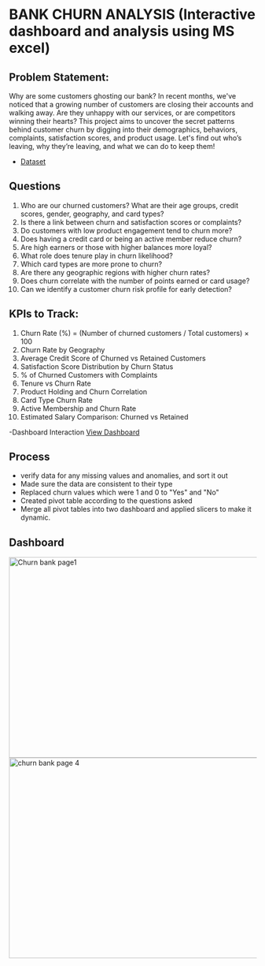 
# BANK CHURN ANALYSIS (Interactive dashboard and analysis using MS excel) 

## Problem Statement:
Why are some customers ghosting our bank?
In recent months, we've noticed that a growing number of customers are closing their accounts and 
walking away. Are they unhappy with our services, or are competitors winning their hearts? This 
project aims to uncover the secret patterns behind customer churn by digging into their 
demographics, behaviors, complaints, satisfaction scores, and product usage. Let's find out who’s 
leaving, why they’re leaving, and what we can do to keep them!

- <a href="https://docs.google.com/spreadsheets/d/1-dPCgGlKRVRzFJA4S34Tl-EHPk9SWJ2q/edit?usp=drive_link&ouid=105395184555657070583&rtpof=true&sd=true">Dataset</a>

## Questions
1. Who are our churned customers? 
 What are their age groups, credit scores, gender, geography, and card types? 
2. Is there a link between churn and satisfaction scores or complaints? 
3. Do customers with low product engagement tend to churn more? 
4. Does having a credit card or being an active member reduce churn? 
5. Are high earners or those with higher balances more loyal? 
6. What role does tenure play in churn likelihood? 
7. Which card types are more prone to churn? 
8. Are there any geographic regions with higher churn rates? 
9. Does churn correlate with the number of points earned or card usage? 
10. Can we identify a customer churn risk profile for early detection? 
## KPIs to Track: 
1. Churn Rate (%) = (Number of churned customers / Total customers) × 100 
2. Churn Rate by Geography 
3. Average Credit Score of Churned vs Retained Customers 
4. Satisfaction Score Distribution by Churn Status 
5. % of Churned Customers with Complaints 
6. Tenure vs Churn Rate 
7. Product Holding and Churn Correlation 
8. Card Type Churn Rate 
9. Active Membership and Churn Rate 
10. Estimated Salary Comparison: Churned vs Retained

-Dashboard Interaction <a href="https://github.com/Israel1hub/Data-Analysis-Dashboard-Bank-Churn/blob/main/bank%20churn%20complete%20set%20(version%202)%20latest.xlsx"> View Dashboard</a>

## Process
- verify data for any missing values and anomalies, and sort it out
-  Made sure the data are consistent to their type
-  Replaced churn values which were 1 and 0 to "Yes" and "No"
- Created pivot table according to the questions asked
- Merge all pivot tables  into two dashboard and applied slicers to make it dynamic.

## Dashboard 
<img width="926" height="407" alt="Churn bank page1" src="https://github.com/user-attachments/assets/bc5eb539-318f-40fd-9bea-f4ead7cc1b2f" />

<img width="928" height="407" alt="churn bank page 4" src="https://github.com/user-attachments/assets/1527313e-e7d4-4187-b740-81418b22b464" />


